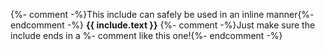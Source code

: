 {%- comment -%}This include can safely be used in an inline manner{%- endcomment -%}
**{{ include.text }}**
{%- comment -%}Just make sure the include ends in a %- comment like this one!{%- endcomment -%}

